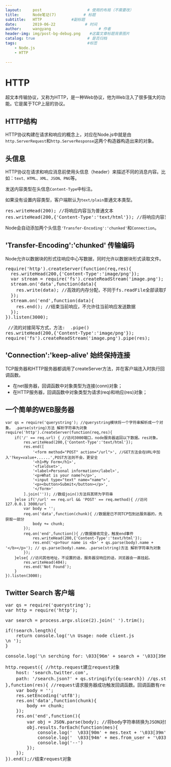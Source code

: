 ```yaml
---
layout:     post                    # 使用的布局（不需要改）
title:      Node笔记(7)            # 标题 
subtitle:   HTTP             #副标题
date:       2019-06-22             # 时间
author:     wangyang                     # 作者
header-img: img/post-bg-debug.png    #这篇文章标题背景图片
catalog: true                       # 是否归档
tags:                               #标签
    - Node.js
    - HTTP
     
---
```




HTTP
===================

超文本传输协议，又称为HTTP，是一种Web协议，他为Web注入了很多强大的功能。它是属于TCP上层的协议。

HTTP结构
--------------------
HTTP协议构建在请求和响应的概念上，对应在Node.js中就是由`http.ServerRequest`和`http.ServerResponse`这两个构造器构造出来的对象。

头信息
-------------
HTTP协议在请求和响应消息前使用头信息（header）来描述不同的消息内容。比如：`text、HTML、XML、JSON、PNG`等。

发送内容类型在头信息`Content-Type`中标注。

如果没有设置内容类型，客户端默认为`text/plain`普通文本类型。

<pre>res.writeHead(200); //将响应内容当为普通文本
res.writeHead(200,{'Content-Type':'text/html'}); //将响应内容当为HTML渲染</pre>

Node会自动添加两个头信息`'Transfer-Encoding':'chunked'`和`Connection`。

'Transfer-Encoding':'chunked' 传输编码
------------------------------
Node允许以数据块的形式往响应中心写数据，同时允许以数据块形式读取文件。
<pre>require('http').createServer(function(req,res){
  res.writeHead(200,{'Content-Type':'image/png'});
  var stream = require('fs').createReadStream('image.png');
  stream.on('data',function(data){
    res.write(data); //高效的内存分配，不同于fs.readFile全部读取完才写入res。
  });
  stream.on('end',function(data){
    res.end(); //结束当前响应，不允许往当前响应发送数据
  });
}).listen(3000);</pre>

<pre> //流的对接简写方式，方法:  .pipe()
res.writeHead(200,{'Content-Type':'image/png'});
require('fs').createReadStream('image.png').pipe(res);</pre>

'Connection':'keep-alive' 始终保持连接
------------------------

TCP服务器和HTTP服务器都调用了createServer方法，并在客户端连入时执行回调函数。

* 在net服务器，回调函数中对象类型为连接(conn)对象；
* 在HTTP服务器，回调函数中对象类型为请求(req)和响应(res)对象；

一个简单的WEB服务器
-------------------------
   
    var qs = require('querystring'); //querystring模块将一个字符串解析成一个对象。 .parse(string)方法 解析字符串为对象
    require('http').createServer(function(req,res){
		if('/' == req.url) { //访问3000端口，node服务器返回以下数据。res对象。
			res.writeHead(200,{'Content-Type':'text/html'});
			res.end([
				'<form method="POST" action="/url">', //GET方法会在URL中加入'?key=value+......',POST方法则不会，更安全
				'<h1>My Form</h1>',
				'<fieldset>',
				'<label>Personal information</label>',
				'<p>What is your name?</p>',
				'<input type="text" name="name">',
				'<p><button>Submit</button></p>',
				'</form>'
			].join('')); //数组join()方法将其转为字符串
		}else if('/url' == req.url && 'POST' == req.method){ //访问127.0.0.1 3000/url
			var body = '';
			req.on('data',function(chunk){ //数据是已不同TCP包到达服务器的，先获取一部分
				body += chunk;
			});
			req.on('end',function(){ //数据接收完全，触发end事件
				res.writeHead(200,{'Content-Type':'text/html'});
			    res.end('<p>Your name is <b>' + qs.parse(body).name + '</b></p>'); // qs.parse(body).name，.parse(string)方法 解析字符串为对象
			}); 
		}else{ //访问其他地址，不设置的话，服务器没响应的话，浏览器会一直挂起。
			res.writeHead(404);
			res.end('Not Found');
		}
    }).listen(3000);
 

Twitter Search 客户端
---------------------------
<pre>var qs = require('querystring');
var http = require('http');

var search = process.argv.slice(2).join(' ').trim();

if(!search.length){
	return console.log('\n Usage: node client.js <search term>\n ');
}

console.log('\n serching for: \033[96m' + search + '\033[39m\n');

http.request({ //http.request建立request对象
	host: 'search.twitter.com',
	path: '/search.json?' + qs.stringify({q:search}) //qs.stringify()将对象变为字符串
},function(res){ //request请求服务器成功触发回调函数。回调函数有response对象。
	var body = '';
	res.setEncoding('utf8');
	res.on('data',function(chunk){
		body += chunk;
	});
	res.on('end',function(){
		var obj = JSON.parse(body); //将body字符串转换为JSON对象
		obj.results.forEach(function(mes){
			console.log('  \033[90m' + mes.text + '\033[39m');
			console.log('  \033[94m' + mes.from_user + '\033[39m');
			console.log('--')
		});
	});
}).end();//结束request对象</pre>